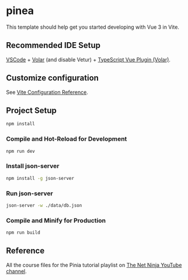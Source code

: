 # pinea

This template should help get you started developing with Vue 3 in Vite.

## Recommended IDE Setup

[VSCode](https://code.visualstudio.com/) + [Volar](https://marketplace.visualstudio.com/items?itemName=Vue.volar) (and disable Vetur) + [TypeScript Vue Plugin (Volar)](https://marketplace.visualstudio.com/items?itemName=Vue.vscode-typescript-vue-plugin).

## Customize configuration

See [Vite Configuration Reference](https://vitejs.dev/config/).

## Project Setup

```sh
npm install
```

### Compile and Hot-Reload for Development

```sh
npm run dev
```

### Install json-server

```sh
npm install -g json-server
```

### Run json-server

```sh
json-server -w ./data/db.json
```

### Compile and Minify for Production

```sh
npm run build
```

## Reference
All the course files for the Pinia tutorial playlist on [The Net Ninja YouTube channel](https://www.youtube.com/playlist?list=PL4cUxeGkcC9hp28dYyYBy3xoOdoeNw-hD).
